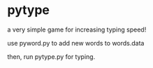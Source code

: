 # pytype
a very simple game for increasing typing speed!

use pyword.py to add new words to words.data

then, run pytype.py for typing.

